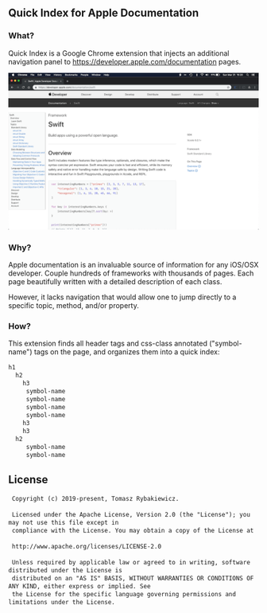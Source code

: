 ## Quick Index for Apple Documentation

### What?

Quick Index is a Google Chrome extension that injects an additional navigation panel to https://developer.apple.com/documentation pages.

![Screenshot 1](/wiki/s1.png)

### Why?

Apple documentation is an invaluable source of information for any iOS/OSX developer. Couple hundreds of frameworks with thousands of pages. Each page beautifully written with a detailed description of each class. 

However, it lacks navigation that would allow one to jump directly to a specific topic, method, and/or property.

### How?

This extension finds all header tags and css-class annotated ("symbol-name") tags on the page, and organizes them into a quick index:
```
h1
  h2
    h3
     symbol-name
     symbol-name
     symbol-name
     symbol-name
    h3
    h3
  h2
     symbol-name
     symbol-name
```

## License

```
 Copyright (c) 2019-present, Tomasz Rybakiewicz.

 Licensed under the Apache License, Version 2.0 (the "License"); you may not use this file except in
 compliance with the License. You may obtain a copy of the License at

 http://www.apache.org/licenses/LICENSE-2.0

 Unless required by applicable law or agreed to in writing, software distributed under the License is
 distributed on an "AS IS" BASIS, WITHOUT WARRANTIES OR CONDITIONS OF ANY KIND, either express or implied. See
 the License for the specific language governing permissions and limitations under the License.
```